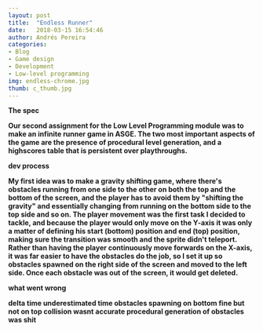 ```yaml
---
layout: post
title:  "Endless Runner"
date:   2018-03-15 16:54:46
author: Andrés Pereira
categories: 
- Blog
- Game design
- Development
- Low-level programming
img: endless-chrome.jpg
thumb: c_thumb.jpg
---
```


<b>The spec<b/>
  
  Our second assignment for the Low Level Programming module was to make an infinite runner game in ASGE. The two most important aspects of the game are the presence of procedural level generation, and a highscores table that is persistent over playthroughs.

<b>dev process<b/>
  
  My first idea was to make a gravity shifting game, where there's obstacles running from one side to the other on both the top and the bottom of the screen, and the player has to avoid them by "shifting the gravity" and essentially changing from running on the bottom side to the top side and so on.
  The player movement was the first task I decided to tackle, and because the player would only move on the Y-axis it was only a matter of defining his start (bottom) position and end (top) position, making sure the transition was smooth and the sprite didn't teleport.
  Rather than having the player continuously move forwards on the X-axis, it was far easier to have the obstacles do the job, so I set it up so obstacles spawned on the right side of the screen and moved to the left side. Once each obstacle was out of the screen, it would get deleted.
  

<b>what went wrong<b/>
  
  delta time
  underestimated time
  obstacles spawning on bottom fine but not on top
  collision wasnt accurate
  procedural generation of obstacles was shit
